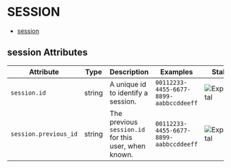 <!--- Hugo front matter used to generate the website version of this page:
--->

# SESSION

- [session](#session)

## session Attributes

| Attribute             | Type   | Description                                          | Examples                               | Stability                                                        |
| --------------------- | ------ | ---------------------------------------------------- | -------------------------------------- | ---------------------------------------------------------------- |
| `session.id`          | string | A unique id to identify a session.                   | `00112233-4455-6677-8899-aabbccddeeff` | ![Experimental](https://img.shields.io/badge/-experimental-blue) |
| `session.previous_id` | string | The previous `session.id` for this user, when known. | `00112233-4455-6677-8899-aabbccddeeff` | ![Experimental](https://img.shields.io/badge/-experimental-blue) |
